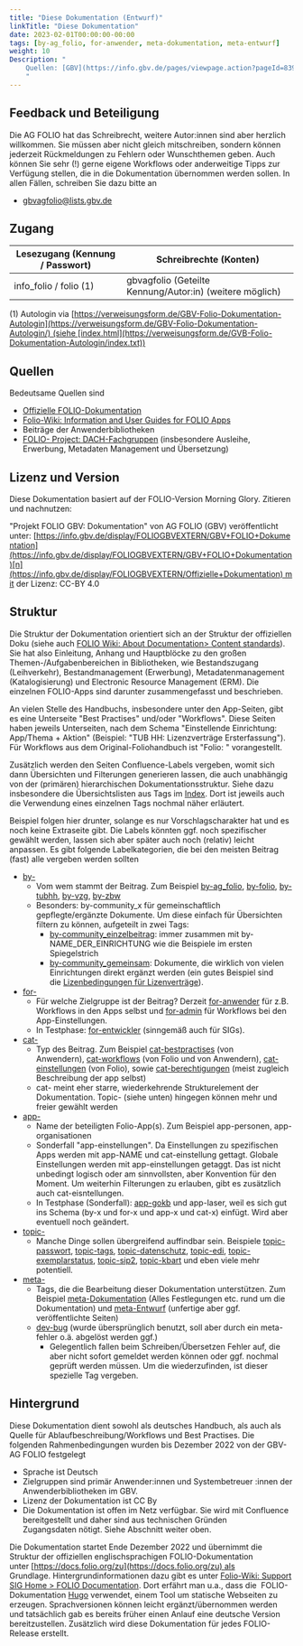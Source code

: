 ```yaml
---
title: "Diese Dokumentation (Entwurf)"
linkTitle: "Diese Dokumentation"
date: 2023-02-01T00:00:00-00:00
tags: [by-ag_folio, for-anwender, meta-dokumentation, meta-entwurf]
weight: 10
Description: "
    Quellen: [GBV](https://info.gbv.de/pages/viewpage.action?pageId=839909381)
    "
---
```


## Feedback und Beteiligung

Die AG FOLIO hat das Schreibrecht, weitere Autor:innen sind aber herzlich willkommen. Sie müssen aber nicht gleich mitschreiben, sondern können jederzeit Rückmeldungen zu Fehlern oder Wunschthemen geben. Auch können Sie sehr (!) gerne eigene Workflows oder anderweitige Tipps zur Verfügung stellen, die in die Dokumentation übernommen werden sollen. In allen Fällen, schreiben Sie dazu bitte an

-   [gbvagfolio@lists.gbv.de](mailto:gbvagfolio@lists.gbv.de)

## Zugang
| Lesezugang (Kennung / Passwort) | Schreibrechte (Konten)                                   |
|---------------------------------|----------------------------------------------------------|
| info_folio / folio (1)          | gbvagfolio (Geteilte Kennung/Autor:in) (weitere möglich) |

(1) Autologin via [https://verweisungsform.de/GBV-Folio-Dokumentation-Autologin](https://verweisungsform.de/GBV-Folio-Dokumentation-Autologin/) (siehe [index.html](https://verweisungsform.de/GVB-Folio-Dokumentation-Autologin/index.txt))

## Quellen

Bedeutsame Quellen sind

-   [Offizielle FOLIO-Dokumentation](https://docs.folio.org/)
-   [Folio-Wiki: Information and User Guides for FOLIO Apps](https://wiki.folio.org/display/FOLIOtips/Information+and+User+Guides+for+FOLIO+Apps)
-   Beiträge der Anwenderbibliotheken
-   [FOLIO- Project: DACH-Fachgruppen](https://wiki.folio.org/display/Deutsche/D-A-CH+-Fachgruppen?src=contextnavpagetreemode) (insbesondere Ausleihe, Erwerbung, Metadaten Management und Übersetzung)

## Lizenz und Version

Diese Dokumentation basiert auf der FOLIO-Version Morning Glory. Zitieren und nachnutzen:

"Projekt FOLIO GBV: Dokumentation" von AG FOLIO (GBV) veröffentlicht unter: [https://info.gbv.de/display/FOLIOGBVEXTERN/GBV+FOLIO+Dokumentation](https://info.gbv.de/display/FOLIOGBVEXTERN/GBV+FOLIO+Dokumentation)[n](https://info.gbv.de/display/FOLIOGBVEXTERN/Offizielle+Dokumentation) mit der Lizenz: CC-BY 4.0

## Struktur

Die Struktur der Dokumentation orientiert sich an der Struktur der offiziellen Doku (siehe auch [FOLIO Wiki: About Documentation> Content standards](https://wiki.folio.org/display/SS/FOLIO+Documentation)). Sie hat also Einleitung, Anhang und Hauptblöcke zu den großen Themen-/Aufgabenbereichen in Bibliotheken, wie Bestandszugang (Leihverkehr), Bestandmanagement (Erwerbung), Metadatenmanagement (Katalogisierung) und Electronic Resource Management (ERM). Die einzelnen FOLIO-Apps sind darunter zusammengefasst und beschrieben.

An vielen Stelle des Handbuchs, insbesondere unter den App-Seiten, gibt es eine Unterseite "Best Practises" und/oder "Workflows". Diese Seiten haben jeweils Unterseiten, nach dem Schema "Einstellende Einrichtung: App/Thema + Aktion" (Beispiel: "TUB HH: Lizenzverträge Ersterfassung"). Für Workflows aus dem Original-Foliohandbuch ist "Folio: " vorangestellt.

Zusätzlich werden den Seiten Confluence-Labels vergeben, womit sich dann Übersichten und Filterungen generieren lassen, die auch unabhängig von der (primären) hierarchischen Dokumentationsstruktur. Siehe dazu insbesondere die Übersichtslisten aus Tags im [Index](https://info.gbv.de/display/FOLIOGBVEXTERN/Index). Dort ist jeweils auch die Verwendung eines einzelnen Tags nochmal näher erläutert.

Beispiel folgen hier drunter, solange es nur Vorschlagscharakter hat und es noch keine Extraseite gibt. Die Labels könnten ggf. noch spezifischer gewählt werden, lassen sich aber später auch noch (relativ) leicht anpassen. Es gibt folgende Labelkategorien, die bei den meisten Beitrag (fast) alle vergeben werden sollten

-   [by-](https://info.gbv.de/pages/viewpage.action?pageId=849379549)
    -   Vom wem stammt der Beitrag. Zum Beispiel [by-ag\_folio](https://info.gbv.de/display/FOLIOGBVEXTERN/by-AG+Folio), [by-folio](https://info.gbv.de/display/FOLIOGBVEXTERN/by-Folio), [by-tubhh](https://info.gbv.de/display/FOLIOGBVEXTERN/by-TUB+Hamburg), [by-vzg](https://info.gbv.de/display/FOLIOGBVEXTERN/by-VZG), [by-zbw](https://info.gbv.de/display/FOLIOGBVEXTERN/by-ZBW)
    -   Besonders: by-community\_x für gemeinschaftlich gepflegte/ergänzte Dokumente. Um diese einfach für Übersichten filtern zu können, aufgeteilt in zwei Tags:
        -   [by-community\_einzelbeitrag](https://info.gbv.de/display/FOLIOGBVEXTERN/by-Community_Einzelbeitrag): immer zusammen mit by-NAME\_DER\_EINRICHTUNG wie die Beispiele im ersten Spiegelstrich
        -   [by-community\_gemeinsam](https://info.gbv.de/display/FOLIOGBVEXTERN/by-Community_Gemeinsam): Dokumente, die wirklich von vielen Einrichtungen direkt ergänzt werden (ein gutes Beispiel sind die [Lizenbedingungen für Lizenverträge](https://info.gbv.de/pages/viewpage.action?pageId=661979189)).
-   [for-](https://info.gbv.de/pages/viewpage.action?pageId=849379622)
    -   Für welche Zielgruppe ist der Beitrag? Derzeit [for-anwender](https://info.gbv.de/display/FOLIOGBVEXTERN/for-Anwender) für z.B. Workflows in den Apps selbst und [for-admin](https://info.gbv.de/display/FOLIOGBVEXTERN/for-Admin) für Workflows bei den App-Einstellungen.
    -   In Testphase: [for-entwickler](https://info.gbv.de/display/FOLIOGBVEXTERN/for-Entwickler) (sinngemäß auch für SIGs).
-   [cat-](https://info.gbv.de/pages/viewpage.action?pageId=849379568)
    -   Typ des Beitrag. Zum Beispiel [cat-bestpractises](https://info.gbv.de/display/FOLIOGBVEXTERN/cat-Best+Practises) (von Anwendern), [cat-workflows](https://info.gbv.de/display/FOLIOGBVEXTERN/cat-Workflows) (von Folio und von Anwendern), [cat-einstellungen](https://info.gbv.de/display/FOLIOGBVEXTERN/cat-Einstellungen) (von Folio), sowie [cat-berechtigungen](https://info.gbv.de/display/FOLIOGBVEXTERN/cat-Berechtigungen) (meist zugleich Beschreibung der app selbst)
    -   cat- meint eher starre, wiederkehrende Strukturelement der Dokumentation. Topic- (siehe unten) hingegen können mehr und freier gewählt werden
-   [app-](https://info.gbv.de/pages/viewpage.action?pageId=849379634)
    -   Name der beteiligten Folio-App(s). Zum Beispiel app-personen, app-organisationen
    -   Sonderfall "app-einstellungen". Da Einstellungen zu spezifischen Apps werden mit app-NAME und cat-einstellung gettagt. Globale Einstellungen werden mit app-einstellungen getaggt. Das ist nicht unbedingt logisch oder am sinnvollsten, aber Konvention für den Moment. Um weiterhin Filterungen zu erlauben, gibt es zusätzlich auch cat-eisntellungen.
    -   In Testphase (Sonderfall): [app-gokb](https://info.gbv.de/display/FOLIOGBVEXTERN/app-GOKb) und app-laser, weil es sich gut ins Schema (by-x und for-x und app-x und cat-x) einfügt. Wird aber eventuell noch geändert.
-   [topic-](https://info.gbv.de/pages/viewpage.action?pageId=849379639)
    -   Manche Dinge sollen übergreifend auffindbar sein. Beispiele [topic-passwort](https://info.gbv.de/display/FOLIOGBVEXTERN/topic-Passwort), [topic-tags](https://info.gbv.de/display/FOLIOGBVEXTERN/topic-Tags), [topic-datenschutz](https://info.gbv.de/display/FOLIOGBVEXTERN/topic-Datenschutz), [topic-edi](https://info.gbv.de/display/FOLIOGBVEXTERN/topic-Edi), [topic-exemplarstatus](https://info.gbv.de/display/FOLIOGBVEXTERN/topic-Exemplarstatus), [topic-sip2](https://info.gbv.de/display/FOLIOGBVEXTERN/topic-SIP2), [topic-kbart](https://info.gbv.de/display/FOLIOGBVEXTERN/topic-KBART) und eben viele mehr potentiell.
-   [meta-](https://info.gbv.de/pages/viewpage.action?pageId=849379630)
    -   Tags, die die Bearbeitung dieser Dokumentation unterstützen. Zum Beispiel [meta-Dokumentation](https://info.gbv.de/display/FOLIOGBVEXTERN/meta-Dokumentation) (Alles Festlegungen etc. rund um die Dokumentation) und [meta-Entwurf](https://info.gbv.de/display/FOLIOGBVEXTERN/meta-Entwurf) (unfertige aber ggf. veröffentlichte Seiten)
    -   [dev-bug](https://info.gbv.de/pages/createpage.action?spaceKey=FOLIOGBVEXTERN&title=dev-Bugs&linkCreation=true&fromPageId=839909381) (wurde übersprünglich benutzt, soll aber durch ein meta-fehler o.ä. abgelöst werden ggf.)
        -   Gelegentlich fallen beim Schreiben/Übersetzen Fehler auf, die aber nicht sofort gemeldet werden können oder ggf. nochmal geprüft werden müssen. Um die wiederzufinden, ist dieser spezielle Tag vergeben.

## Hintergrund

Diese Dokumentation dient sowohl als deutsches Handbuch, als auch als Quelle für Ablaufbeschreibung/Workflows und Best Practises. Die folgenden Rahmenbedingungen wurden bis Dezember 2022 von der GBV-AG FOLIO festgelegt

-   Sprache ist Deutsch
-   Zielgruppen sind primär Anwender:innen und Systembetreuer :innen der Anwenderbibliotheken im GBV.
-   Lizenz der Dokumentation ist CC By
-   Die Dokumentation ist offen im Netz verfügbar. Sie wird mit Confluence bereitgestellt und daher sind aus technischen Gründen Zugangsdaten nötigt. Siehe Abschnitt weiter oben.

Die Dokumentation startet Ende Dezember 2022 und übernimmt die Struktur der offiziellen englischsprachigen FOLIO-Dokumentation unter [https://docs.folio.org/zu](https://docs.folio.org/zu) als Grundlage. Hintergrundinformationen dazu gibt es unter [Folio-Wiki: Support SIG Home > FOLIO Documentation](https://wiki.folio.org/display/SS/FOLIO+Documentation). Dort erfährt man u.a., dass die  FOLIO-Dokumentation [Hugo](https://gohugo.io/) verwendet, einem Tool um statische Webseiten zu erzeugen. Sprachversionen können leicht ergänzt/übernommen werden und tatsächlich gab es bereits früher einen Anlauf eine deutsche Version bereitzustellen. Zusätzlich wird diese Dokumentation für jedes FOLIO-Release erstellt.
